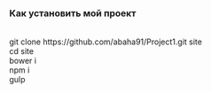<h3>Как установить мой проект</h3><br />
git clone https://github.com/abaha91/Project1.git site <br />
cd site <br />
bower i <br />
npm i <br />
gulp <br />

